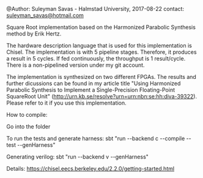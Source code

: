 @Author: Suleyman Savas - Halmstad University, 2017-08-22 contact: suleyman_savas@hotmail.com

Square Root implementation based on the Harmonized Parabolic Synthesis method by Erik Hertz.

The hardware description language that is used for this implementation is Chisel. The implementation is with 5 pipeline stages. Therefore, it produces a result in 5 cycles. If fed continuously, the throughput is 1 result/cycle. There is a non-pipelined version under my git account.

The implementation is synthesized on two different FPGAs. The results and further dicussions can be found in my article title "Using Harmonized Parabolic Synthesis to Implement a Single-Precision Floating-Point SquareRoot Unit" (http://urn.kb.se/resolve?urn=urn:nbn:se:hh:diva-39322). Please refer to it if you use this implementation.

How to compile:

Go into the folder

To run the tests and generate harness: sbt "run --backend c --compile --test --genHarness"

Generating verilog: sbt "run --backend v --genHarness"

Details: https://chisel.eecs.berkeley.edu/2.2.0/getting-started.html
